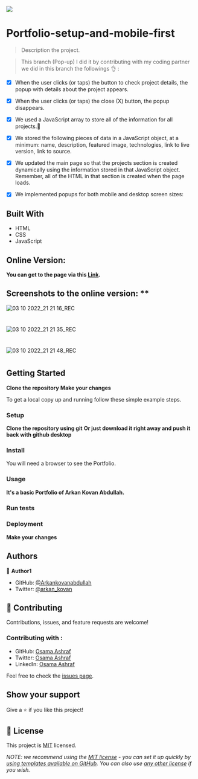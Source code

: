 ![](https://img.shields.io/badge/Microverse-blueviolet)

# Portfolio-setup-and-mobile-first

> Description the project.

> This branch (Pop-up) I did it by contributing with my coding partner we did in this branch the followings 👌 :

- [x] When the user clicks (or taps) the button to check project details, the popup with details about the project appears.
- [x] When the user clicks (or taps) the close (X) button, the popup disappears.
- [x] We used a JavaScript array to store all of the information for all projects.💯
- [x] We stored the following pieces of data in a JavaScript object, at a minimum: name, description, featured image, technologies, link to live version, link to source.
- [x] We updated the main page so that the projects section is created dynamically using the information stored in that JavaScript object. Remember, all of the HTML in that section is created when the page loads.
- [x] We implemented popups for both mobile and desktop screen sizes:


## Built With

- HTML 
- CSS
- JavaScript

## Online Version: 

**You can get to the page via this [Link](https://arkankovanabdullah.github.io/Arkan-Kovan-Abdullah.github.io/).**

## Screenshots to the online version: **


 ![03 10 2022_21 21 16_REC](https://user-images.githubusercontent.com/79310452/193650504-e86c8ca8-9026-4c1d-8b84-fb37e80c5e74.png)
 #

 ![03 10 2022_21 21 35_REC](https://user-images.githubusercontent.com/79310452/193650515-e0754656-4c5e-47b7-8661-1b48d8cf3540.png)
 #

 ![03 10 2022_21 21 48_REC](https://user-images.githubusercontent.com/79310452/193650527-c11a74a4-7ed2-4fcf-bfaa-0fbb08c1db25.png)
 #


## Getting Started

**Clone the repository**
**Make your changes**


To get a local copy up and running follow these simple example steps.

### Setup

**Clone the repository using git**
**Or just download it right away and push it back with github desktop**


### Install
You will need a browser to see the Portfolio.
### Usage
**It's a basic Portfolio of Arkan Kovan Abdullah.**
### Run tests

### Deployment
**Make your changes**


## Authors

👤 **Author1**

- GitHub: [@Arkankovanabdullah](https://github.com/Arkankovanabdullah)
- Twitter: [@arkan_kovan](https://twitter.com/Arkan_kovan)

## 🤝 Contributing

Contributions, issues, and feature requests are welcome!

### Contributing with : 
- GitHub: [Osama Ashraf](https://github.com/osamaashraf6)
- Twitter: [Osama Ashraf](https://twitter.com/OsamaAshraf578?t=l75KjrhQgK4h-vSPfgk1gA&s=08)
- LinkedIn: [Osama Ashraf](https://www.linkedin.com/in/osama-salem-2a046b203)


Feel free to check the [issues page](../../issues/).

## Show your support

Give a ⭐️ if you like this project!

## 📝 License

This project is [MIT](./LICENSE) licensed.

_NOTE: we recommend using the [MIT license](https://choosealicense.com/licenses/mit/) - you can set it up quickly by [using templates available on GitHub](https://docs.github.com/en/communities/setting-up-your-project-for-healthy-contributions/adding-a-license-to-a-repository). You can also use [any other license](https://choosealicense.com/licenses/) if you wish._
